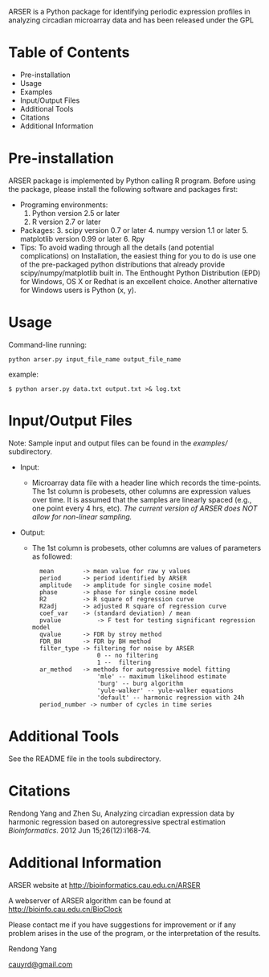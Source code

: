 ARSER is a Python package for identifying
periodic expression profiles in analyzing circadian microarray data
and has been released under the GPL

Table of Contents
=================
- Pre-installation
- Usage
- Examples
- Input/Output Files
- Additional Tools
- Citations
- Additional Information


Pre-installation
================
ARSER package is implemented by Python calling R program. Before using the package, 
please install the following software and packages first:

- Programing environments:    
    1. Python version 2.5 or later
    2. R version 2.7 or later
- Packages:
    3. scipy version 0.7 or later
    4. numpy version 1.1 or later
    5. matplotlib version 0.99 or later
    6. Rpy
- Tips:
    To avoid wading through all the details (and potential complications) on Installation, 
    the easiest thing for you to do is use one of the pre-packaged python distributions 
    that already provide scipy/numpy/matplotlib built in. The Enthought Python Distribution (EPD) 
    for Windows, OS X or Redhat is an excellent choice. Another alternative for Windows users is Python (x, y).
    
Usage
=====
Command-line running:  

    python arser.py input_file_name output_file_name
example: 

    $ python arser.py data.txt output.txt >& log.txt

Input/Output Files
==================
Note: Sample input and output files can be found in the *examples/* subdirectory.

* Input: 
	* Microarray data file with a header line which records the time-points. The 1st column is probesets, other columns are expression values over time. It is assumed that the samples are linearly spaced (e.g., one point every 4 hrs, etc). *The current version of ARSER does NOT allow for non-linear sampling.*
         
* Output:
	* The 1st column is probesets, other columns are values of parameters as followed:

            mean        -> mean value for raw y values
            period      -> period identified by ARSER
            amplitude   -> amplitude for single cosine model
            phase       -> phase for single cosine model
            R2          -> R square of regression curve
            R2adj       -> adjusted R square of regression curve
            coef_var    -> (standard deviation) / mean
            pvalue 			-> F test for testing significant regression model
            qvalue      -> FDR by stroy method
            FDR_BH      -> FDR by BH method
            filter_type -> filtering for noise by ARSER
                            0 -- no filtering
                            1 --  filtering
            ar_method   -> methods for autogressive model fitting
                            'mle' -- maximum likelihood estimate
                            'burg' -- burg algorithm
                            'yule-walker' -- yule-walker equations
                            'default' -- harmonic regression with 24h
            period_number -> number of cycles in time series
                 
Additional Tools
================
See the README file in the tools subdirectory.

Citations
=======================
Rendong Yang and Zhen Su, Analyzing circadian expression data by harmonic regression based on autoregressive spectral estimation *Bioinformatics*. 2012 Jun 15;26(12):i168-74.

Additional Information
=======================
ARSER website at 
http://bioinformatics.cau.edu.cn/ARSER

A webserver of ARSER algorithm can be found at
http://bioinfo.cau.edu.cn/BioClock

Please contact me if you have suggestions for improvement or 
if any problem arises in the use of the program, 
or the interpretation of the results.

Rendong Yang

cauyrd@gmail.com
